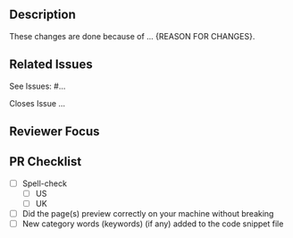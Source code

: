 ## Description

<!-- DO NOT LEAVE THIS SECTION BLANK -->

These changes are done because of ... {REASON FOR CHANGES}.

## Related Issues

<!-- Connect this PR to relevant issues, to help the reviewer but also for recordkeeping. -->

See Issues: #...

<!-- Also list issues the PR closes -->

Closes Issue ...

## Reviewer Focus

<!-- Any particular section the reviewer should focus on, anywhere that would be a good place to start? -->

## PR Checklist

<!-- This helps us determine if your work is ready to be reviewed, if a point is irrelevant (i.e. you didn't make any new keywords) you can delete it -->

- [ ] Spell-check
    - [ ] US
    - [ ] UK
- [ ] Did the page(s) preview correctly on your machine without breaking
- [ ] New category words (keywords) (if any) added to the code snippet file
